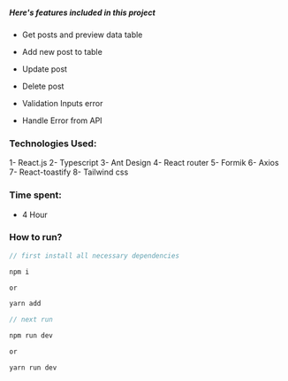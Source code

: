 ##### Here's features included in this project

- Get posts and preview data table

- Add new post to table

- Update post

- Delete post

- Validation Inputs error

- Handle Error from API

### Technologies Used:

1- React.js
2- Typescript
3- Ant Design
4- React router
5- Formik
6- Axios
7- React-toastify
8- Tailwind css

### Time spent:

- 4 Hour

### How to run?

```javascript
// first install all necessary dependencies

npm i

or

yarn add

// next run

npm run dev

or

yarn run dev
```
